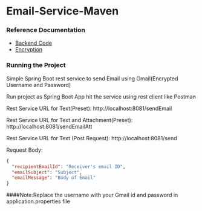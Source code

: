# Email-Service-Maven

### Reference Documentation

* [Backend Code](https://github.com/nitish-rider/Email-Service-Backend)
* [Encryption](https://www.codejava.net/frameworks/spring-boot/spring-boot-password-encryption)

### Running the Project 
Simple Spring Boot rest service to send Email using Gmail(Encrypted Username and Password)

Run project as Spring Boot App hit the service using rest client like Postman

Rest Service URL for Text(Preset): http://localhost:8081/sendEmail

Rest Service URL for Text and Attachment(Preset): http://localhost:8081/sendEmailAtt

Rest Service URL for Text (Post Request): http://localhost:8081/send

Request Body:
```json
{
  "recipientEmailId": "Receiver's email ID",
  "emailSubject": "Subject",
  "emailMessage": "Body of Email"
}
```

####Note:Replace the username with your Gmail id and password in application.properties file